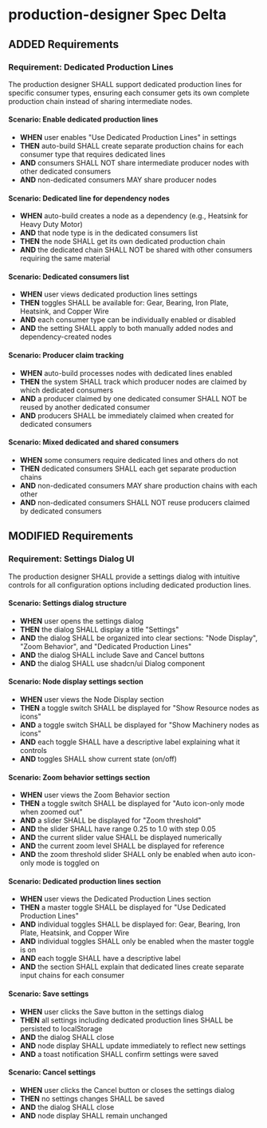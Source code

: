 # production-designer Spec Delta

## ADDED Requirements

### Requirement: Dedicated Production Lines

The production designer SHALL support dedicated production lines for specific consumer types, ensuring each consumer gets its own complete production chain instead of sharing intermediate nodes.

#### Scenario: Enable dedicated production lines

- **WHEN** user enables "Use Dedicated Production Lines" in settings
- **THEN** auto-build SHALL create separate production chains for each consumer type that requires dedicated lines
- **AND** consumers SHALL NOT share intermediate producer nodes with other dedicated consumers
- **AND** non-dedicated consumers MAY share producer nodes

#### Scenario: Dedicated line for dependency nodes

- **WHEN** auto-build creates a node as a dependency (e.g., Heatsink for Heavy Duty Motor)
- **AND** that node type is in the dedicated consumers list
- **THEN** the node SHALL get its own dedicated production chain
- **AND** the dedicated chain SHALL NOT be shared with other consumers requiring the same material

#### Scenario: Dedicated consumers list

- **WHEN** user views dedicated production lines settings
- **THEN** toggles SHALL be available for: Gear, Bearing, Iron Plate, Heatsink, and Copper Wire
- **AND** each consumer type can be individually enabled or disabled
- **AND** the setting SHALL apply to both manually added nodes and dependency-created nodes

#### Scenario: Producer claim tracking

- **WHEN** auto-build processes nodes with dedicated lines enabled
- **THEN** the system SHALL track which producer nodes are claimed by which dedicated consumers
- **AND** a producer claimed by one dedicated consumer SHALL NOT be reused by another dedicated consumer
- **AND** producers SHALL be immediately claimed when created for dedicated consumers

#### Scenario: Mixed dedicated and shared consumers

- **WHEN** some consumers require dedicated lines and others do not
- **THEN** dedicated consumers SHALL each get separate production chains
- **AND** non-dedicated consumers MAY share production chains with each other
- **AND** non-dedicated consumers SHALL NOT reuse producers claimed by dedicated consumers

## MODIFIED Requirements

### Requirement: Settings Dialog UI

The production designer SHALL provide a settings dialog with intuitive controls for all configuration options including dedicated production lines.

#### Scenario: Settings dialog structure

- **WHEN** user opens the settings dialog
- **THEN** the dialog SHALL display a title "Settings"
- **AND** the dialog SHALL be organized into clear sections: "Node Display", "Zoom Behavior", and "Dedicated Production Lines"
- **AND** the dialog SHALL include Save and Cancel buttons
- **AND** the dialog SHALL use shadcn/ui Dialog component

#### Scenario: Node display settings section

- **WHEN** user views the Node Display section
- **THEN** a toggle switch SHALL be displayed for "Show Resource nodes as icons"
- **AND** a toggle switch SHALL be displayed for "Show Machinery nodes as icons"
- **AND** each toggle SHALL have a descriptive label explaining what it controls
- **AND** toggles SHALL show current state (on/off)

#### Scenario: Zoom behavior settings section

- **WHEN** user views the Zoom Behavior section
- **THEN** a toggle switch SHALL be displayed for "Auto icon-only mode when zoomed out"
- **AND** a slider SHALL be displayed for "Zoom threshold"
- **AND** the slider SHALL have range 0.25 to 1.0 with step 0.05
- **AND** the current slider value SHALL be displayed numerically
- **AND** the current zoom level SHALL be displayed for reference
- **AND** the zoom threshold slider SHALL only be enabled when auto icon-only mode is toggled on

#### Scenario: Dedicated production lines section

- **WHEN** user views the Dedicated Production Lines section
- **THEN** a master toggle SHALL be displayed for "Use Dedicated Production Lines"
- **AND** individual toggles SHALL be displayed for: Gear, Bearing, Iron Plate, Heatsink, and Copper Wire
- **AND** individual toggles SHALL only be enabled when the master toggle is on
- **AND** each toggle SHALL have a descriptive label
- **AND** the section SHALL explain that dedicated lines create separate input chains for each consumer

#### Scenario: Save settings

- **WHEN** user clicks the Save button in the settings dialog
- **THEN** all settings including dedicated production lines SHALL be persisted to localStorage
- **AND** the dialog SHALL close
- **AND** node display SHALL update immediately to reflect new settings
- **AND** a toast notification SHALL confirm settings were saved

#### Scenario: Cancel settings

- **WHEN** user clicks the Cancel button or closes the settings dialog
- **THEN** no settings changes SHALL be saved
- **AND** the dialog SHALL close
- **AND** node display SHALL remain unchanged
